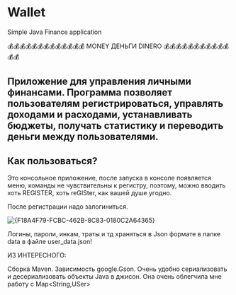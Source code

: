 # Wallet
Simple Java Finance application

💰💰💰💰💰💰💰💰💰💰💰💰💰
MONEY ДЕНЬГИ DINERO
💰💰💰💰💰💰💰💰💰💰💰💰💰




Приложение для управления личными финансами.
Программа позволяет пользователям регистрироваться, управлять доходами и расходами, устанавливать бюджеты, получать статистику и переводить деньги между пользователями.
----------------
Как пользоваться?
----------------

Это консольное приложение, после запуска в консоле появляется меню, команды не чувствительны к регистру, поэтому, можно вводить хоть REGISTER, хоть reGISter, как вашей душе угодно.

После регистрации надо залогиниться. 

![{F18A4F79-FCBC-462B-8C83-0180C2A64365}](https://github.com/user-attachments/assets/6518c07a-3aba-42b7-b92f-256a1ce07216)

Логины, пароли, инкам, траты и тд храняться в Json формате в папке data в файле user_data.json!


ИЗ ИНТЕРЕСНОГО:

Сборка Maven.
Зависимость google.Gson.
Очень удобно сериализовать и десериализовать объекты Java в джисон. 
Она очень облегчила мне работу с Map<String,USer>
